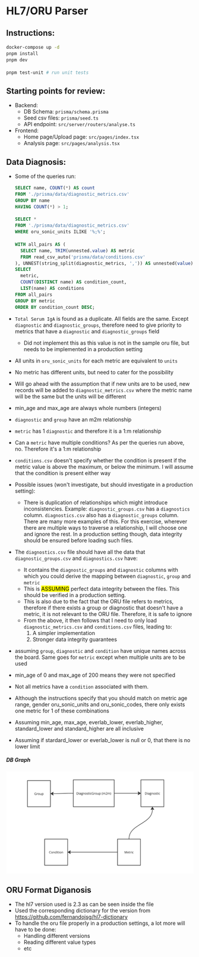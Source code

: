 # HL7/ORU Parser

## Instructions:

```sh
docker-compose up -d
pnpm install
pnpm dev

pnpm test-unit # run unit tests
```

## Starting points for review:

- Backend:
  - DB Schema: `prisma/schema.prisma`
  - Seed csv files: `prisma/seed.ts`
  - API endpoint: `src/server/routers/analyse.ts`
- Frontend:
  - Home page/Upload page: `src/pages/index.tsx`
  - Analysis page: `src/pages/analysis.tsx`

## Data Diagnosis:

- Some of the queries run:

  ```sql
  SELECT name, COUNT(*) AS count
  FROM './prisma/data/diagnostic_metrics.csv'
  GROUP BY name
  HAVING COUNT(*) > 1;

  SELECT *
  FROM './prisma/data/diagnostic_metrics.csv'
  WHERE oru_sonic_units ILIKE '%;%';

  WITH all_pairs AS (
    SELECT name, TRIM(unnested.value) AS metric
    FROM read_csv_auto('prisma/data/conditions.csv'
  ), UNNEST(string_split(diagnostic_metrics, ',')) AS unnested(value))
  SELECT
    metric,
    COUNT(DISTINCT name) AS condition_count,
    LIST(name) AS conditions
  FROM all_pairs
  GROUP BY metric
  ORDER BY condition_count DESC;
  ```

- `Total Serum IgA` is found as a duplicate. All fields are the same. Except `diagnostic` and `diagnostic_groups`, therefore need to give priority to metrics that have a `diagnostic` and `diagnostic_groups` field
  - Did not implement this as this value is not in the sample oru file, but needs to be implemented in a production setting
- All units in `oru_sonic_units` for each metric are equivalent to `units`
- No metric has different units, but need to cater for the possibility
- Will go ahead with the assumption that if new units are to be used, new records will be added to `diagnostic_metrics.csv` where the metric name will be the same but the units will be different
- min_age and max_age are always whole numbers (integers)
- `diagnostic` and `group` have an m2m relationship
- `metric` has 1 `diagnostic` and therefore it is a 1:m relationship
- Can a `metric` have multiple conditions? As per the queries run above, no. Therefore it's a 1:m relationship
- `conditions.csv` doesn't specify whether the condition is present if the metric value is above the maximum, or below the minimum. I will assume that the condition is present either way
- Possible issues (won't investigate, but should investigate in a production setting):
  - There is duplication of relationships which might introduce inconsistencies. Example: `diagnostic_groups.csv` has a `diagnostics` column. `diagnostics.csv` also has a `diagnostic_groups` column. There are many more examples of this. For this exercise, wherever there are multiple ways to traverse a relationship, I will choose one and ignore the rest. In a production setting though, data integrity should be ensured before loading such files.
- The `diagnostics.csv` file should have all the data that `diagnostic_groups.csv` and `diagnostics.csv` have:
  - It contains the `diagnostic_groups` and `diagnostic` columns with which you could derive the mapping between `diagnostic`, `group` and `metric`
  - This is <mark>ASSUMING</mark> perfect data integrity between the files. This should be verified in a production setting.
  - This is also due to the fact that the ORU file refers to metrics, therefore if there exists a group or diagnostic that doesn't have a metric, it is not relevant to the ORU file. Therefore, it is safe to ignore
  - From the above, it then follows that I need to only load `diagnostic_metrics.csv` and `conditions.csv` files, leading to:
    1. A simpler implementation
    1. Stronger data integrity guarantees
- assuming `group`, `diagnostic` and `condition` have unique names across the board. Same goes for `metric` except when multiple units are to be used
- min_age of 0 and max_age of 200 means they were not specified
- Not all metrics have a `condition` associated with them.
- Although the instructions specify that you should match on metric age range, gender oru_sonic_units and oru_sonic_codes, there only exists one metric for 1 of these combinations
- Assuming min_age, max_age, everlab_lower, everlab_higher, standard_lower and standard_higher are all inclusive
- Assuming if stardard_lower or everlab_lower is null or 0, that there is no lower limit

##### DB Graph

![DB Graph](prisma/db-graph.png)

## ORU Format Diganosis

- The hl7 version used is 2.3 as can be seen inside the file
- Used the corresponding dictionary for the version from https://github.com/fernandojsg/hl7-dictionary
- To handle the oru file properly in a production settings, a lot more will have to be done:
  - Handling different versions
  - Reading different value types
  - etc
